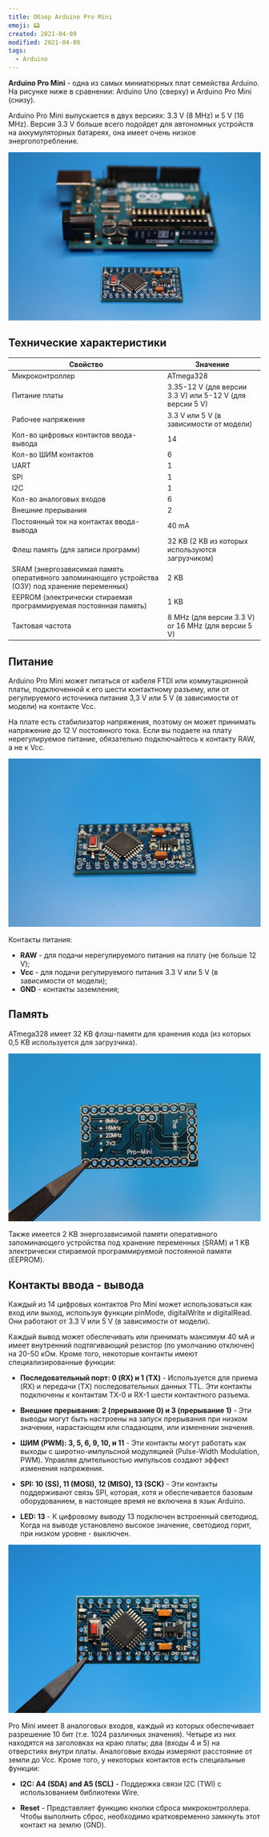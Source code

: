 ```yaml
---
title: Обзор Arduino Pro Mini
emoji: 📟
created: 2021-04-09
modified: 2021-04-09
tags:
  - Arduino
---
```


**Arduino Pro Mini** - одна из самых миниатюрных плат семейства Arduino. На рисунке ниже в сравнении: Arduino Uno (сверху) и Arduino Pro Mini (снизу).

Arduino Pro Mini выпускается в двух версиях: 3.3 V (8 MHz) и 5 V (16 MHz). Версия 3.3 V больше всего подойдет для автономных устройств на аккумуляторных батареях, она имеет очень низкое энергопотребление.

![Arduino Pro Mini](./overview-arduino-pro-mini/arduino_uno_vs_mini_pro.jpg)

## Технические характеристики

| Свойство        | Значение  |
| ----------------|-----------|
| Микроконтроллер | ATmega328 |
| Питание платы   | 3.35-12 V (для версии 3.3 V) или 5-12 V (для версии 5 V) |
| Рабочее напряжение | 3.3 V или 5 V (в зависимости от модели) |
| Кол-во цифровых контактов ввода-вывода | 14 |
| Кол-во ШИМ контактов | 6 |
| UART | 1 |
| SPI | 1 |
| I2C | 1 |
| Кол-во аналоговых входов | 6 |
| Внешние прерывания | 2 |
| Постоянный ток на контактах ввода-вывода | 40 mA |
| Флеш память (для записи программ) | 32 KB (2 KB из которых используются загрузчиком) |
| SRAM (энергозависимая память оперативного запоминающего устройства (ОЗУ) под хранение переменных) | 2 KB |
| EEPROM (электрически стираемая программируемая постоянная память) | 1 KB |
| Тактовая частота | 8 MHz (для версии 3.3 V) or 16 MHz (для версии 5 V) |

## Питание

Arduino Pro Mini может питаться от кабеля FTDI или коммутационной платы, подключенной к его шести контактному разъему, или от регулируемого источника питания 3,3 V или 5 V (в зависимости от модели) на контакте Vcc.

На плате есть стабилизатор напряжения, поэтому он может принимать напряжение до 12 V постоянного тока. Если вы подаете на плату нерегулируемое питание, обязательно подключайтесь к контакту RAW, а не к Vcc.

![Arduino Pro Mini](./overview-arduino-pro-mini/arduino_mini_pro.jpg)

Контакты питания:

- **RAW** - для подачи нерегулируемого питания на плату (не больше 12 V);
- **Vcc** - для подачи регулируемого питания 3.3 V или 5 V (в зависимости от модели);
- **GND** - контакты заземления;


## Память

ATmega328 имеет 32 KB флэш-памяти для хранения кода (из которых 0,5 KB используется для загрузчика).

![Arduino Pro Mini](./overview-arduino-pro-mini/arduino_mini_pro_bottom.jpg)

Также имеется 2 KB энергозависимой памяти оперативного запоминающего устройства под хранение переменных (SRAM) и 1 KB электрически стираемой программируемой постоянной памяти (EEPROM).

## Контакты ввода - вывода

Каждый из 14 цифровых контактов Pro Mini может использоваться как вход или выход, используя функции pinMode, digitalWrite и digitalRead. Они работают от 3.3 V или 5 V (в зависимости от модели).

Каждый вывод может обеспечивать или принимать максимум 40 мА и имеет внутренний подтягивающий резистор (по умолчанию отключен) на 20-50 кОм. Кроме того, некоторые контакты имеют специализированные функции:

- **Последовательный порт: 0 (RX) и 1 (TX)** - Используется для приема (RX) и передачи (TX) последовательных данных TTL. Эти контакты подключены к контактам TX-0 и RX-1 шести контактного разъема.

- **Внешние прерывания: 2 (прерывание 0) и 3 (прерывание 1)** - Эти выводы могут быть настроены на запуск прерывания при низком значении, нарастающем или спадающем, или изменении значения.

- **ШИМ (PWM): 3, 5, 6, 9, 10, и 11** - Эти контакты могут работать как выходы с широтно-импульсной модуляцией (Pulse-Width Modulation, PWM). Управляя длительностью импульсов создают эффект изменения напряжения.

- **SPI: 10 (SS), 11 (MOSI), 12 (MISO), 13 (SCK)** - Эти контакты поддерживают связь SPI, которая, хотя и обеспечивается базовым оборудованием, в настоящее время не включена в язык Arduino.

- **LED: 13** - К цифровому выводу 13 подключен встроенный светодиод. Когда на выводе установлено высокое значение, светодиод горит, при низком уровне - выключен.

![Arduino Pro Mini](./overview-arduino-pro-mini/arduino_mini_pro_top.jpg)

Pro Mini имеет 8 аналоговых входов, каждый из которых обеспечивает разрешение 10 бит (т.е. 1024 различных значения). Четыре из них находятся на заголовках на краю платы; два (входы 4 и 5) на отверстиях внутри платы. Аналоговые входы измеряют расстояние от земли до Vcc. Кроме того, у некоторых контактов есть специальные функции:

- **I2C: A4 (SDA) and A5 (SCL)** - Поддержка связи I2C (TWI) с использованием библиотеки Wire.

- **Reset** - Представляет функцию кнопки сброса микроконтроллера. Чтобы выполнить сброс, необходимо кратковременно замкнуть этот контакт на землю (GND).

